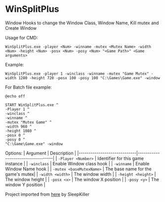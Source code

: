# WinSplitPlus

Window Hooks to change the Window Class, Window Name, Kill mutex and Create Window

Usage for CMD:
```CMD
WinSplitPlus.exe -player <Num> -winname -mutex <Mutex Name> -width <Num> -height <Num> -posx <Num> -posy <Num> "<Game Path>" <Game arguments>
```
Example:
```CMD
WinSplitPlus.exe -player 1 -winclass -winname -mutex "Game Mutex" -width 1280 -height 720 -posx 100 -posy 100 "C:\Games\Game.exe" -window
```

For Batch file example:
```batch
@echo off

START WinSplitPlus.exe ^
-Player 1 ^
-winclass ^
-winname ^
-mutex "Mutex Game" ^
-width 960 ^
-height 1080 ^
-posx 0 ^
-posy 0 ^
"C:\Game\Game.exe" -window
```
Options:
| Argument                    | Description                       |
|-----------------------------|-----------------------------------|
| `-Player <Number>`          | Identifier for this game instance |
| `-winclass`                 | Enable Window class hook          |
| `-winname`                  | Enable Window Name hook           |
| `-mutex <baseMutexName>`    | The base name for the game's mutex|
| `-width <width>`            | The window width                  |
| `-height <height>`          | The window height                 |
| `-posx <x>`                 | The window X position             |
| `-posy <y>`                 | The window Y position             |

Project imported from [here](https://www.swbfgamers.com/index.php?topic=11251.msg112827#msg112827) by SleepKiller
